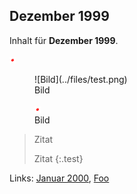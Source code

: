 ## Dezember 1999

Inhalt für **Dezember 1999**.

![Bild](../files/test.png)

<figure markdown="1">
![Bild](../files/test.png)
<figcaption>Bild</figcaption>
</figure>

<figure>
<img src="../files/test.png">
<figcaption>Bild</figcaption>
</figure>

> Zitat
>
> Zitat
{:.test}

Links: [Januar 2000](2000-01-01-a.md), [Foo](../foo.md)
